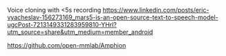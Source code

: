 
Voice cloning with <5s recording
https://www.linkedin.com/posts/eric-vyacheslav-156273169_mars5-is-an-open-source-text-to-speech-model-ugcPost-7213149331283959810-YHrl?utm_source=share&utm_medium=member_android

https://github.com/open-mmlab/Amphion